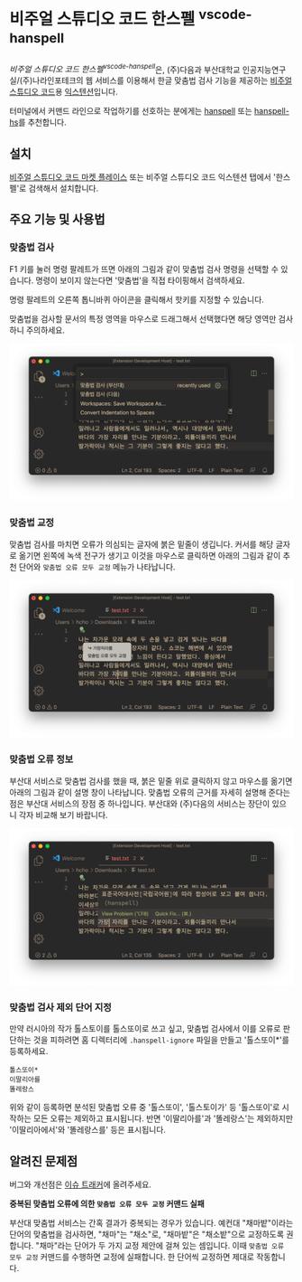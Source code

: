 # 비주얼 스튜디오 코드 한스펠 <sup>vscode-hanspell</sup>

<i>비주얼 스튜디오 코드 한스펠<sup>vscode-hanspell</sup></i>은, (주)다음과 부산대학교 인공지능연구실/(주)나라인포테크의 웹 서비스를 이용해서 한글 맞춤법 검사 기능을 제공하는 [비주얼 스튜디오 코드](https://code.visualstudio.com)용 [익스텐션](https://code.visualstudio.com/docs/editor/extension-marketplace)입니다.

터미널에서 커맨드 라인으로 작업하기를 선호하는 분에게는 [hanspell](https://github.com/9beach/hanspell) 또는 [hanspell-hs](https://github.com/9beach/hanspell-hs)를 추천합니다.

## 설치

[비주얼 스튜디오 코드 마켓 플레이스](https://marketplace.visualstudio.com/items?itemName=9beach.vscode-hanspell) 또는 비주얼 스튜디오 코드 익스텐션 탭에서 '한스펠'로 검색해서 설치합니다.

## 주요 기능 및 사용법

### 맞춤법 검사

F1 키를 눌러 명령 팔레트가 뜨면 아래의 그림과 같이 맞춤법 검사 명령을 선택할 수 있습니다. 명령이 보이지 않는다면 '맞춤법'을 직접 타이핑해서 검색하세요.

명령 팔레트의 오른쪽 톱니바퀴 아이콘을 클릭해서 핫키를 지정할 수 있습니다.

맞춤법을 검사할 문서의 특정 영역을 마우스로 드래그해서 선택했다면 해당 영역만 검사하니 주의하세요.

![commands](images/hanspell-commands.png)

### 맞춤법 교정

맞춤법 검사를 마치면 오류가 의심되는 글자에 붉은 밑줄이 생깁니다. 커서를 해당 글자로 옮기면 왼쪽에 녹색 전구가 생기고 이것을 마우스로 클릭하면 아래의 그림과 같이 추천 단어와 `맞춤법 오류 모두 교정` 메뉴가 나타납니다.

![command actions](images/hanspell-command-actions.png)

### 맞춤법 오류 정보

부산대 서비스로 맞춤법 검사를 했을 때, 붉은 밑줄 위로 클릭하지 않고 마우스를 옮기면 아래의 그림과 같이 설명 창이 나타납니다. 맞춤법 오류의 근거를 자세히 설명해 준다는 점은 부산대 서비스의 장점 중 하나입니다. 부산대와 (주)다음의 서비스는 장단이 있으니 각자 비교해 보기 바랍니다.

![message](images/hanspell-message.png)

### 맞춤법 검사 제외 단어 지정

만약 러시아의 작가 톨스토이를 톨스또이로 쓰고 싶고, 맞춤법 검사에서 이를 오류로 판단하는 것을 피하려면 홈 디렉터리에 `.hanspell-ignore` 파일을 만들고 '톨스또이*'를 등록하세요.

```
톨스또이*
이딸리아를
똘레랑스
```
위와 같이 등록하면 분석된 맞춤법 오류 중 '톨스또이', '톨스토이가' 등 '톨스또이'로 시작하는 모든 오류는 제외하고 표시됩니다. 반면 '이딸리아를'과 '똘레랑스'는 제외하지만 '이딸리아에서'와 '똘레랑스를' 등은 표시됩니다.

## 알려진 문제점

버그와 개선점은 [이슈 트래커](https://github.com/9beach/vscode-hanspell/issues)에 올려주세요.

**중복된 맞춤법 오류에 의한 `맞춤법 오류 모두 교정` 커맨드 실패**

부산대 맞춤법 서비스는 간혹 결과가 중복되는 경우가 있습니다. 예컨대 "채마밭"이라는 단어의 맞춤법을 검사하면, "채마"는 "채소"로, "채마밭"은 "채소밭"으로 교정하도록 권합니다. "채마"라는 단어가 두 가지 교정 제안에 걸쳐 있는 셈입니다. 이때 `맞춤법 오류 모두 교정` 커맨드를 수행하면 교정에 실패합니다. 한 단어씩 교정하면 제대로 작동합니다.
